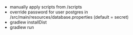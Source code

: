 
 - manually apply scripts from /scripts
 - override password for user postgres in /src/main/resources/database.properties (default = secret)
 - gradlew installDist
 - gradlew run